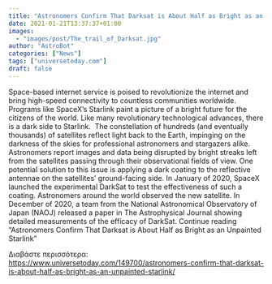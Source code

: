 ```yaml
---
title: "Astronomers Confirm That Darksat is About Half as Bright as an Unpainted Starlink"
date: 2021-01-21T13:37:37+01:00
images:
  - "images/post/The_trail_of_Darksat.jpg"
author: "AstroBot"
categories: ["News"]
tags: ["universetoday.com"]
draft: false
---
```


Space-based internet service is poised to revolutionize the internet and bring high-speed connectivity to countless communities worldwide. Programs like SpaceX’s Starlink paint a picture of a bright future for the citizens of the world. Like many revolutionary technological advances, there is a dark side to Starlink.  The constellation of hundreds (and eventually thousands) of satellites reflect light back to the Earth, impinging on the darkness of the skies for professional astronomers and stargazers alike. Astronomers report images and data being disrupted by bright streaks left from the satellites passing through their observational fields of view. One potential solution to this issue is applying a dark coating to the reflective antennae on the satellites’ ground-facing side. In January of 2020, SpaceX launched the experimental DarkSat to test the effectiveness of such a coating. Astronomers around the world observed the new satellite. In December of 2020, a team from the National Astronomical Observatory of Japan (NAOJ) released a paper in The Astrophysical Journal showing detailed measurements of the efficacy of DarkSat. Continue reading “Astronomers Confirm That Darksat is About Half as Bright as an Unpainted Starlink” 

Διαβάστε περισσότερα: https://www.universetoday.com/149700/astronomers-confirm-that-darksat-is-about-half-as-bright-as-an-unpainted-starlink/
